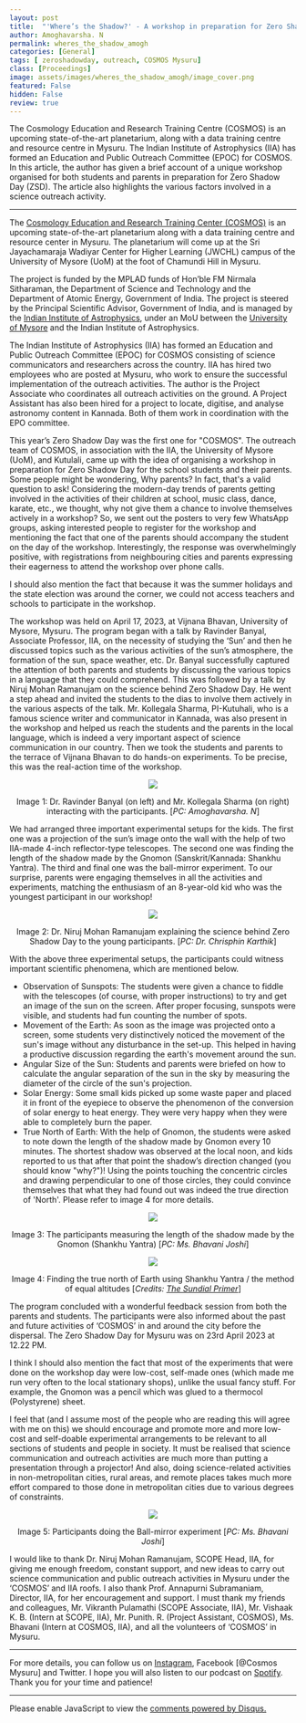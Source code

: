 ```yaml
---
layout: post
title:  "'Where’s the Shadow?' - A workshop in preparation for Zero Shadow Day"
author: Amoghavarsha. N
permalink: wheres_the_shadow_amogh
categories: [General]
tags: [ zeroshadowday, outreach, COSMOS Mysuru]
class: [Proceedings]
image: assets/images/wheres_the_shadow_amogh/image_cover.png
featured: False
hidden: False
review: true
---
```

>
The Cosmology Education and Research Training Centre (COSMOS) is an upcoming state-of-the-art planetarium, along with a data training centre and resource centre in Mysuru. The Indian Institute of Astrophysics (IIA) has formed an Education and Public Outreach Committee (EPOC) for COSMOS. In this article, the author has given a brief account of a unique workshop organised for both students and parents in preparation for Zero Shadow Day (ZSD). The article also highlights the various factors involved in a science outreach activity.
>
---

The <a href="https://twitter.com/cosmosmysuru" target="_blank">Cosmology Education and Research Training Center (COSMOS)</a> is an upcoming state-of-the-art planetarium along with a data training centre and resource center in Mysuru. The planetarium will come up at the Sri Jayachamaraja Wadiyar Center for Higher Learning (JWCHL) campus of the University of Mysore (UoM) at the foot of Chamundi Hill in Mysuru.

The project is funded by the MPLAD funds of Hon’ble FM Nirmala Sitharaman, the Department of Science and Technology and the Department of Atomic Energy, Government of India. The project is steered by the Principal Scientific Advisor, Government of India, and is managed by the <a href="https://www.iiap.res.in/" target="_blank">Indian Institute of Astrophysics</a>, under an MoU between the <a href="http://uni-mysore.ac.in/english-version/" target="_blank">University of Mysore</a> and the Indian Institute of Astrophysics.

The Indian Institute of Astrophysics (IIA) has formed an Education and Public Outreach Committee (EPOC) for COSMOS consisting of science communicators and researchers across the country. IIA has hired two employees who are posted at Mysuru, who work to ensure the successful implementation of the outreach activities. The author is the Project Associate who coordinates all outreach activities on the ground. A Project Assistant has also been hired for a project to locate, digitise, and analyse astronomy content in Kannada. Both of them work in coordination with the EPO committee.

This year’s Zero Shadow Day was the first one for "COSMOS". The outreach team of COSMOS, in association with the IIA, the University of Mysore (UoM), and Kutulali, came up with the idea of organising a workshop in preparation for Zero Shadow Day for the school students and their parents. Some people might be wondering, Why parents? In fact, that's a valid question to ask! Considering the modern-day trends of parents getting involved in the activities of their children at school, music class, dance, karate, etc., we thought, why not give them a chance to involve themselves actively in a workshop? So, we sent out the posters to very few WhatsApp groups, asking interested people to register for the workshop and mentioning the fact that one of the parents should accompany the student on the day of the workshop. Interestingly, the response was overwhelmingly positive, with registrations from neighbouring cities and parents expressing their eagerness to attend the workshop over phone calls.

I should also mention the fact that because it was the summer holidays and the state election was around the corner, we could not access teachers and schools to participate in the workshop.

The workshop was held on April 17, 2023, at Vijnana Bhavan, University of Mysore, Mysuru. The program began with a talk by Ravinder Banyal, Associate Professor, IIA, on the necessity of studying the ‘Sun’ and then he discussed topics such as the various activities of the sun’s atmosphere, the formation of the sun, space weather, etc. Dr. Banyal successfully captured the attention of both parents and students by discussing the various topics in a language that they could comprehend. This was followed by a talk by Niruj Mohan Ramanujam on the science behind Zero Shadow Day. He went a step ahead and invited the students to the dias to involve them actively in the various aspects of the talk. Mr. Kollegala Sharma, PI-Kutuhali, who is a famous science writer and communicator in Kannada, was also present in the workshop and helped us reach the students and the parents in the local language, which is indeed a very important aspect of science communication in our country. Then we took the students and parents to the terrace of Vijnana Bhavan to do hands-on experiments. To be precise, this was the real-action time of the workshop.

<p align="center">
  <img src="../assets/images/wheres_the_shadow_amogh/image1.png">
</p>

<p align="center">
    Image 1: Dr. Ravinder Banyal (on left) and Mr. Kollegala Sharma (on right) interacting with the participants. [<em>PC: Amoghavarsha. N</em>]
</p>

We had arranged three important experimental setups for the kids. The first one was a projection of the sun’s image onto the wall with the help of two IIA-made 4-inch reflector-type telescopes. The second one was finding the length of the shadow made by the Gnomon (Sanskrit/Kannada: Shankhu Yantra). The third and final one was the ball-mirror experiment. To our surprise, parents were engaging themselves in all the activities and experiments, matching the enthusiasm of an 8-year-old kid who was the youngest participant in our workshop!

<p align="center">
  <img src="../assets/images/wheres_the_shadow_amogh/image2.png">
</p>

<p align="center">
    Image 2: Dr. Niruj Mohan Ramanujam explaining the science behind Zero Shadow Day to the young participants. [<em>PC: Dr. Chrisphin Karthik</em>]
</p>

With the above three experimental setups, the participants could witness important scientific phenomena, which are mentioned below.
- Observation of Sunspots: The students were given a chance to fiddle with the telescopes (of course, with proper instructions) to try and get an image of the sun on the screen. After proper focusing, sunspots were visible, and students had fun counting the number of spots.
- Movement of the Earth: As soon as the image was projected onto a screen, some students very distinctively noticed the movement of the sun's image without any disturbance in the set-up. This helped in having a productive discussion regarding the earth's movement around the sun.
- Angular Size of the Sun: Students and parents were briefed on how to calculate the angular separation of the sun in the sky by measuring the diameter of the circle of the sun's projection.
- Solar Energy: Some small kids picked up some waste paper and placed it in front of the eyepiece to observe the phenomenon of the conversion of solar energy to heat energy. They were very happy when they were able to completely burn the paper.
- True North of Earth: With the help of Gnomon, the students were asked to note down the length of the shadow made by Gnomon every 10 minutes. The shortest shadow was observed at the local noon, and kids reported to us that after that point the shadow’s direction changed (you should know "why?")! Using the points touching the concentric circles and drawing perpendicular to one of those circles, they could convince themselves that what they had found out was indeed the true direction of 'North'. Please refer to image 4 for more details.

<p align="center">
  <img src="../assets/images/wheres_the_shadow_amogh/image3.png">
</p>

<p align="center">
    Image 3: The participants measuring the length of the shadow made by the Gnomon (Shankhu Yantra) [<em>PC: Ms. Bhavani Joshi</em>]
</p>

<p align="center">
  <img src="../assets/images/wheres_the_shadow_amogh/image4.png">
</p>

<p align="center">
    Image 4: Finding the true north of Earth using Shankhu Yantra / the method of equal altitudes [<em>Credits: <a href="https://www.mysundial.ca/tsp/true_north_south.html" target="_blank">The Sundial Primer</a></em>]
</p>

The program concluded with a wonderful feedback session from both the parents and students. The participants were also informed about the past and future activities of ‘COSMOS’ in and around the city before the dispersal. The Zero Shadow Day for Mysuru was on 23rd April 2023 at 12.22 PM.

I think I should also mention the fact that most of the experiments that were done on the workshop day were low-cost, self-made ones (which made me run very often to the local stationary shops), unlike the usual fancy stuff. For example, the Gnomon was a pencil which was glued to a thermocol (Polystyrene) sheet.

I feel that (and I assume most of the people who are reading this will agree with me on this) we should encourage and promote more and more low-cost and self-doable experimental arrangements to be relevant to all sections of students and people in society. It must be realised that science communication and outreach activities are much more than putting a presentation through a projector! And also, doing science-related activities in non-metropolitan cities, rural areas, and remote places takes much more effort compared to those done in metropolitan cities due to various degrees of constraints.

<p align="center">
  <img src="../assets/images/wheres_the_shadow_amogh/image5.png">
</p>

<p align="center">
    Image 5: Participants doing the Ball-mirror experiment [<em>PC: Ms. Bhavani Joshi</em>]
</p>

I would like to thank Dr. Niruj Mohan Ramanujam, SCOPE Head, IIA, for giving me enough freedom, constant support, and new ideas to carry out science communication and public outreach activities in Mysuru under the ‘COSMOS’ and IIA roofs. I also thank Prof. Annapurni Subramaniam, Director, IIA, for her encouragement and support. I must thank my friends and colleagues, Mr. Vikranth Pulamathi (SCOPE Associate, IIA), Mr. Vishaak K. B. (Intern at SCOPE, IIA), Mr. Punith. R. (Project Assistant, COSMOS), Ms. Bhavani (Intern at COSMOS, IIA), and all the volunteers of ‘COSMOS’ in Mysuru.

---


For more details, you can follow us on <a href="https://www.instagram.com/cosmosmysuru/?hl=en" target="_blank">Instagram</a>, Facebook [@Cosmos Mysuru] and Twitter. I hope you will also listen to our podcast on <a href="https://open.spotify.com/show/4GmBrSmrXuxgd0y0cj11XQ" target="_blank">Spotify</a>. Thank you for your time and patience!

---

<div id="disqus_thread"></div>
<script>
    /**
    *  RECOMMENDED CONFIGURATION VARIABLES: EDIT AND UNCOMMENT THE SECTION BELOW TO INSERT DYNAMIC VALUES FROM YOUR PLATFORM OR CMS.
    *  LEARN WHY DEFINING THESE VARIABLES IS IMPORTANT: https://disqus.com/admin/universalcode/#configuration-variables    */
    /*
    var disqus_config = function () {
    this.page.url = PAGE_URL;  // Replace PAGE_URL with your page's canonical URL variable
    this.page.identifier = PAGE_IDENTIFIER; // Replace PAGE_IDENTIFIER with your page's unique identifier variable
    };
    */
    (function() { // DON'T EDIT BELOW THIS LINE
    var d = document, s = d.createElement('script');
    s.src = 'https://cosmicvarta-in.disqus.com/embed.js';
    s.setAttribute('data-timestamp', +new Date());
    (d.head || d.body).appendChild(s);
    })();
</script>
<noscript>Please enable JavaScript to view the <a href="https://disqus.com/?ref_noscript">comments powered by Disqus.</a></noscript>
